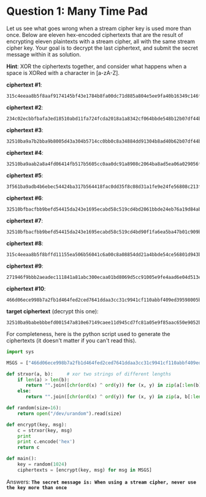 # Question 1: Many Time Pad

Let us see what goes wrong when a stream cipher key is used more than once.  Below are eleven hex-encoded ciphertexts that are the result of encrypting eleven plaintexts with a stream cipher, all with the same stream cipher key. Your goal is to decrypt the last ciphertext, and submit the secret message within it as solution.

**Hint**: XOR the ciphertexts together, and consider what happens when a space is XORed with a character in [a-zA-Z].

**ciphertext #1**:

```
315c4eeaa8b5f8aaf9174145bf43e1784b8fa00dc71d885a804e5ee9fa40b16349c146fb778cdf2d3aff021dfff5b403b510d0d0455468aeb98622b137dae857553ccd8883a7bc37520e06e515d22c954eba5025b8cc57ee59418ce7dc6bc41556bdb36bbca3e8774301fbcaa3b83b220809560987815f65286764703de0f3d524400a19b159610b11ef3e
```

**ciphertext #2**:

```
234c02ecbbfbafa3ed18510abd11fa724fcda2018a1a8342cf064bbde548b12b07df44ba7191d9606ef4081ffde5ad46a5069d9f7f543bedb9c861bf29c7e205132eda9382b0bc2c5c4b45f919cf3a9f1cb74151f6d551f4480c82b2cb24cc5b028aa76eb7b4ab24171ab3cdadb8356f
```

**ciphertext #3**:

```
32510ba9a7b2bba9b8005d43a304b5714cc0bb0c8a34884dd91304b8ad40b62b07df44ba6e9d8a2368e51d04e0e7b207b70b9b8261112bacb6c866a232dfe257527dc29398f5f3251a0d47e503c66e935de81230b59b7afb5f41afa8d661cb
```

**ciphertext #4**:

```
32510ba9aab2a8a4fd06414fb517b5605cc0aa0dc91a8908c2064ba8ad5ea06a029056f47a8ad3306ef5021eafe1ac01a81197847a5c68a1b78769a37bc8f4575432c198ccb4ef63590256e305cd3a9544ee4160ead45aef520489e7da7d835402bca670bda8eb775200b8dabbba246b130f040d8ec6447e2c767f3d30ed81ea2e4c1404e1315a1010e7229be6636aaa
```

**ciphertext #5**:

```
3f561ba9adb4b6ebec54424ba317b564418fac0dd35f8c08d31a1fe9e24fe56808c213f17c81d9607cee021dafe1e001b21ade877a5e68bea88d61b93ac5ee0d562e8e9582f5ef375f0a4ae20ed86e935de81230b59b73fb4302cd95d770c65b40aaa065f2a5e33a5a0bb5dcaba43722130f042f8ec85b7c2070
```

**ciphertext #6**:

```
32510bfbacfbb9befd54415da243e1695ecabd58c519cd4bd2061bbde24eb76a19d84aba34d8de287be84d07e7e9a30ee714979c7e1123a8bd9822a33ecaf512472e8e8f8db3f9635c1949e640c621854eba0d79eccf52ff111284b4cc61d11902aebc66f2b2e436434eacc0aba938220b084800c2ca4e693522643573b2c4ce35050b0cf774201f0fe52ac9f26d71b6cf61a711cc229f77ace7aa88a2f19983122b11be87a59c355d25f8e4
```

**ciphertext #7**:

```
32510bfbacfbb9befd54415da243e1695ecabd58c519cd4bd90f1fa6ea5ba47b01c909ba7696cf606ef40c04afe1ac0aa8148dd066592ded9f8774b529c7ea125d298e8883f5e9305f4b44f915cb2bd05af51373fd9b4af511039fa2d96f83414aaaf261bda2e97b170fb5cce2a53e675c154c0d9681596934777e2275b381ce2e40582afe67650b13e72287ff2270abcf73bb028932836fbdecfecee0a3b894473c1bbeb6b4913a536ce4f9b13f1efff71ea313c8661dd9a4ce
```

**ciphertext #8**:

```
315c4eeaa8b5f8bffd11155ea506b56041c6a00c8a08854dd21a4bbde54ce56801d943ba708b8a3574f40c00fff9e00fa1439fd0654327a3bfc860b92f89ee04132ecb9298f5fd2d5e4b45e40ecc3b9d59e9417df7c95bba410e9aa2ca24c5474da2f276baa3ac325918b2daada43d6712150441c2e04f6565517f317da9d3
```

**ciphertext #9**:

```
271946f9bbb2aeadec111841a81abc300ecaa01bd8069d5cc91005e9fe4aad6e04d513e96d99de2569bc5e50eeeca709b50a8a987f4264edb6896fb537d0a716132ddc938fb0f836480e06ed0fcd6e9759f40462f9cf57f4564186a2c1778f1543efa270bda5e933421cbe88a4a52222190f471e9bd15f652b653b7071aec59a2705081ffe72651d08f822c9ed6d76e48b63ab15d0208573a7eef027
```

**ciphertext #10**:

```
466d06ece998b7a2fb1d464fed2ced7641ddaa3cc31c9941cf110abbf409ed39598005b3399ccfafb61d0315fca0a314be138a9f32503bedac8067f03adbf3575c3b8edc9ba7f537530541ab0f9f3cd04ff50d66f1d559ba520e89a2cb2a83
```

**target ciphertext** (decrypt this one):

```
32510ba9babebbbefd001547a810e67149caee11d945cd7fc81a05e9f85aac650e9052ba6a8cd8257bf14d13e6f0a803b54fde9e77472dbff89d71b57bddef121336cb85ccb8f3315f4b52e301d16e9f52f904
```
For completeness, here is the python script used to generate the ciphertexts (it doesn't matter if you can't read this).

```python
import sys

MSGS = ["466d06ece998b7a2fb1d464fed2ced7641ddaa3cc31c9941cf110abbf409ed39598005b3399ccfafb61d0315fca0a314be138a9f32503bedac8067f03adbf3575c3b8edc9ba7f537530541ab0f9f3cd04ff50d66f1d559ba520e89a2cb2a83"]

def strxor(a, b):     # xor two strings of different lengths
    if len(a) > len(b):
       return "".join([chr(ord(x) ^ ord(y)) for (x, y) in zip(a[:len(b)], b)])
    else:
       return "".join([chr(ord(x) ^ ord(y)) for (x, y) in zip(a, b[:len(a)])])

def random(size=16):
    return open("/dev/urandom").read(size)

def encrypt(key, msg):
    c = strxor(key, msg)
    print
    print c.encode('hex')
    return c

def main():
    key = random(1024)
    ciphertexts = [encrypt(key, msg) for msg in MSGS]
```

Answers: **`The secret message is: When using a stream cipher, never use the key more than once`**
